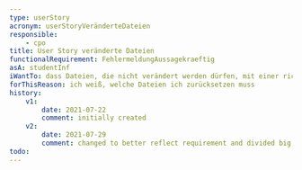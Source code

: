 ```yaml
---
type: userStory
acronym: userStoryVeränderteDateien
responsible:
    - cpo
title: User Story veränderte Dateien
functionalRequirement: FehlermeldungAussagekraeftig
asA: studentInf 
iWantTo: dass Dateien, die nicht verändert werden dürfen, mit einer richtigen Datei verglichen werden und überprüft wird, ob es unerlaubte Änderungen gibt
forThisReason: ich weiß, welche Dateien ich zurücksetzen muss
history:
    v1:
        date: 2021-07-22
        comment: initially created
    v2:
        date: 2021-07-29
        comment: changed to better reflect requirement and divided big user story into multiple smaller ones
todo:   
---
```


